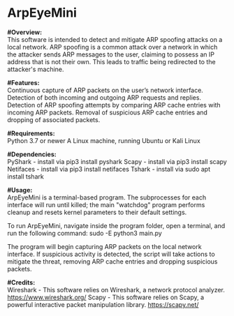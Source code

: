 # ArpEyeMini
**#Overview:**\
This software is intended to detect and mitigate ARP spoofing attacks on a local network. ARP spoofing is a common attack over a network in which the attacker sends ARP messages to the user, claiming to possess an IP address that is not their own. This leads to traffic being redirected to the attacker's machine.

**#Features:**\
Continuous capture of ARP packets on the user’s network interface.
Detection of both incoming and outgoing ARP requests and replies.
Detection of ARP spoofing attempts by comparing ARP cache entries with incoming ARP packets.
Removal of suspicious ARP cache entries and dropping of associated packets. 

**#Requirements:**\
Python 3.7 or newer
A Linux machine, running Ubuntu or Kali Linux

**#Dependencies:**\
PyShark - install via pip3 install pyshark
Scapy - install via pip3 install scapy
Netifaces - install via pip3 install netifaces
Tshark - install via sudo apt install tshark

**#Usage:**\
ArpEyeMini is a terminal-based program. The subprocesses for each interface will run until killed; the main "watchdog" program performs cleanup and resets kernel parameters to their default settings. 

To run ArpEyeMini, navigate inside the program folder, open a terminal, and run the following command: 
  sudo -E python3 main.py

The program will begin capturing ARP packets on the local network interface.
If suspicious activity is detected, the script will take actions to mitigate the threat, removing ARP cache entries and dropping suspicious packets. 

**#Credits:**\
Wireshark - This software relies on Wireshark, a network protocol analyzer.
  https://www.wireshark.org/
Scapy - This software relies on Scapy, a powerful interactive packet manipulation library. 
  https://scapy.net/


